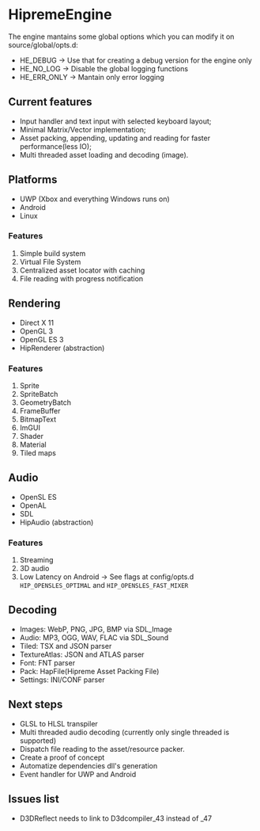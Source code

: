 # HipremeEngine

The engine mantains some global options which you can modify it on source/global/opts.d:
- HE_DEBUG    -> Use that for creating a debug version for the engine only
- HE_NO_LOG   -> Disable the global logging functions
- HE_ERR_ONLY -> Mantain only error logging




## Current features

- Input handler and text input with selected keyboard layout;
- Minimal Matrix/Vector implementation;
- Asset packing, appending, updating and reading for faster performance(less IO);
- Multi threaded asset loading and decoding (image).

## Platforms

- UWP (Xbox and everything Windows runs on)
- Android
- Linux

### Features

1. Simple build system
2. Virtual File System
3. Centralized asset locator with caching
4. File reading with progress notification


## Rendering

- Direct X 11
- OpenGL 3
- OpenGL ES 3
- HipRenderer (abstraction)
  
### Features

1. Sprite
2. SpriteBatch
3. GeometryBatch
4. FrameBuffer
5. BitmapText
6. ImGUI
7. Shader
8. Material
9. Tiled maps

## Audio

- OpenSL ES
- OpenAL
- SDL
- HipAudio (abstraction)

### Features

1. Streaming
2. 3D audio
3. Low Latency on Android -> See flags at config/opts.d `HIP_OPENSLES_OPTIMAL` and `HIP_OPENSLES_FAST_MIXER`

## Decoding

- Images: WebP, PNG, JPG, BMP via SDL_Image
- Audio: MP3, OGG, WAV, FLAC via SDL_Sound
- Tiled: TSX and JSON parser
- TextureAtlas: JSON and ATLAS parser
- Font: FNT parser
- Pack: HapFile(Hipreme Asset Packing File)
- Settings: INI/CONF parser

## Next steps

- GLSL to HLSL transpiler
- Multi threaded audio decoding (currently only single threaded is supported)
- Dispatch file reading to the asset/resource packer.
- Create a proof of concept
- Automatize dependencies dll's generation
- Event handler for UWP and Android


## Issues list

- D3DReflect needs to link to D3dcompiler_43 instead of _47